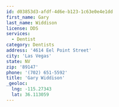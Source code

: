 ```yaml
---
id: d03853d3-afdf-4d6e-b123-1c63e0e4e1dd
first_name: Gary
last_name: Widdison
license: DDS
services:
  - Dentist
category: Dentists
address: '4614 Eel Point Street'
city: 'Las Vegas'
state: NV
zip: '89147'
phone: '(702) 651-5592'
title: 'Gary Widdison'
_geoloc:
  lng: -115.27343
  lat: 36.113059
---
```

